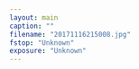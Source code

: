 ```yaml
---
layout: main
caption: ""
filename: "20171116215008.jpg"
fstop: "Unknown"
exposure: "Unknown"
---
```

